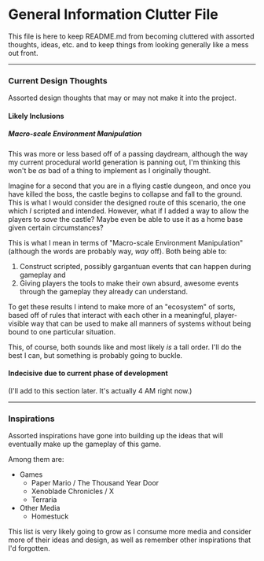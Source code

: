 # General Information Clutter File

This file is here to keep README.md from becoming cluttered with assorted thoughts, ideas, etc. and to keep things from looking generally like a mess out front.

- - -

### Current Design Thoughts

Assorted design thoughts that may or may not make it into the project.

#### Likely Inclusions

##### Macro-scale Environment Manipulation

This was more or less based off of a passing daydream, although the way my current procedural world generation is panning out, I'm thinking this won't be _as_ bad of a thing to implement as I originally thought.

Imagine for a second that you are in a flying castle dungeon, and once you have killed the boss, the castle begins to collapse and fall to the ground. This is what I would consider the designed route of this scenario, the one which _I_ scripted and intended. However, what if I added a way to allow the players to _save_ the castle? Maybe even be able to use it as a home base given certain circumstances?

This is what I mean in terms of "Macro-scale Environment Manipulation" (although the words are probably way, _way_ off). Both being able to:
1. Construct scripted, possibly gargantuan events that can happen during gameplay
and
2. Giving players the tools to make their own absurd, awesome events through the gameplay they already can understand.

To get these results I intend to make more of an "ecosystem" of sorts, based off of rules that interact with each other in a meaningful, player-visible way that can be used to make all manners of systems without being bound to one particular situation.

This, of course, both sounds like and most likely _is_ a tall order. I'll do the best I can, but something is probably going to buckle.

#### Indecisive due to current phase of development

(I'll add to this section later. It's actually 4 AM right now.)

- - -

### Inspirations

Assorted inspirations have gone into building up the ideas that will eventually make up the gameplay of this game.

Among them are:

- Games
	- Paper Mario / The Thousand Year Door
	- Xenoblade Chronicles / X
	- Terraria
- Other Media
	- Homestuck

This list is very likely going to grow as I consume more media and consider more of their ideas and design, as well as remember other inspirations that I'd forgotten.
